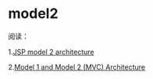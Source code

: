# model2

阅读：

1.[JSP model 2 architecture](https://en.wikipedia.org/wiki/JSP_model_2_architecture)

2.[Model 1 and Model 2 (MVC) Architecture](https://www.javatpoint.com/model-1-and-model-2-mvc-architecture)
